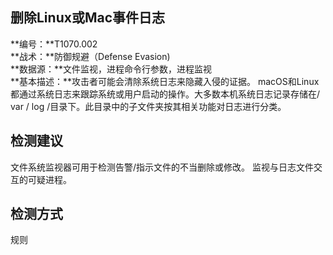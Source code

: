 ## 删除Linux或Mac事件日志  
**编号：**T1070.002  
**战术：**防御规避（Defense Evasion)  
**数据源：**文件监视，进程命令行参数，进程监视  
**基本描述：**攻击者可能会清除系统日志来隐藏入侵的证据。 macOS和Linux都通过系统日志来跟踪系统或用户启动的操作。大多数本机系统日志记录存储在/ var / log /目录下。此目录中的子文件夹按其相关功能对日志进行分类。  
## 检测建议  
文件系统监视器可用于检测告警/指示文件的不当删除或修改。
监视与日志文件交互的可疑进程。  
## 检测方式  
规则